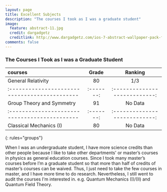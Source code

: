 ```yaml
---
layout: page
title: Excellent Subjects
description: "The courses I took as I was a graduate student"
image:
  feature: abstract-11.jpg
  credit: dargadgetz
  creditlink: http://www.dargadgetz.com/ios-7-abstract-wallpaper-pack-for-iphone-5-and-ipod-touch-retina/
comments: false
---
```


### The Courses I Took as I was a Graduate Student

|  courses                                     |  Grade  |   Ranking                   |
|:-------------------------------------------- |:-------:|:---------------------------:|
|General Relativity                            |  80     | 1/3                         |
|:-------------------------------------------- |:-------:|:---------------------------:|
|Group Theory and Symmetry                     |  91     |   No Data                   |
|:-------------------------------------------- |:-------:|:---------------------------:|
|Classical Mechanics (I)                       |  80     |   No Data                   |
{: rules="groups"}

When I was an undergraduate student, I have more science credits than other people because I like to take other departments' or master’s courses in physics as general education courses. Since I took many master’s courses before I’m a graduate student so that more than half of credits of master’s courses can be waived. Thus, I just need to take the few courses in master, and I have more time to do research. Nevertheless, I still went to audit the courses I'm interested in. e.g. Quantum Mechanics (I)/(II) and Quantum Field Theory.
